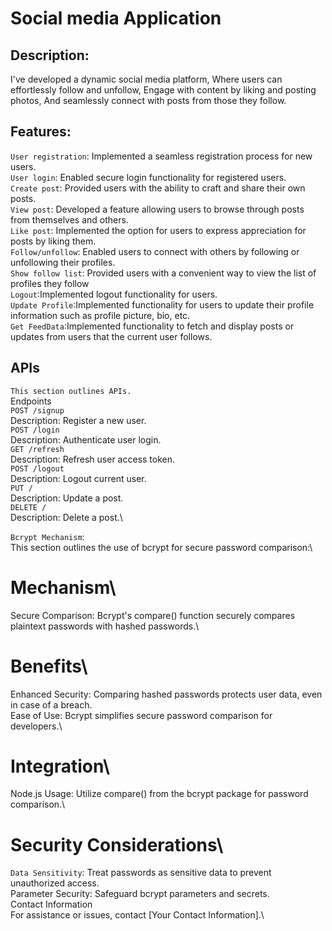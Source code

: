 # Social media Application

## Description:
I've developed a dynamic social media platform,
Where users can effortlessly follow and unfollow,
Engage with content by liking and posting photos,
And seamlessly connect with posts from those they follow.

## Features:
 `User registration`: Implemented a seamless registration process for new users.\
 `User login`: Enabled secure login functionality for registered users.\
`Create post`: Provided users with the ability to craft and share their own posts.\
`View post`: Developed a feature allowing users to browse through posts from themselves and others.\
`Like post`: Implemented the option for users to express appreciation for posts by liking them.\
`Follow/unfollow`: Enabled users to connect with others by following or unfollowing their profiles.\
`Show follow list`: Provided users with a convenient way to view the list of profiles they follow\
`Logout`:Implemented logout functionality for users.\
`Update Profile`:Implemented functionality for users to update their profile information such as profile picture, bio, etc.\
`Get FeedData`:Implemented functionality to fetch and display posts or updates from users that the current user follows.


## APIs
`This section outlines APIs.`\
Endpoints\
`POST /signup`\
Description: Register a new user.\
`POST /login`\
Description: Authenticate user login.\
`GET /refresh`\
Description: Refresh user access token.\
`POST /logout`\
Description: Logout current user. \
`PUT /`\
Description: Update a post.\
`DELETE /`\
Description: Delete a post.\

`Bcrypt Mechanism`:\
This section outlines the use of bcrypt for secure password comparison:\
# Mechanism\
Secure Comparison: Bcrypt's compare() function securely compares plaintext passwords with hashed passwords.\
# Benefits\
Enhanced Security: Comparing hashed passwords protects user data, even in case of a breach.\
Ease of Use: Bcrypt simplifies secure password comparison for developers.\
# Integration\
Node.js Usage: Utilize compare() from the bcrypt package for password comparison.\
# Security Considerations\
`Data Sensitivity`: Treat passwords as sensitive data to prevent unauthorized access.\
Parameter Security: Safeguard bcrypt parameters and secrets.\
Contact Information\
For assistance or issues, contact [Your Contact Information].\




